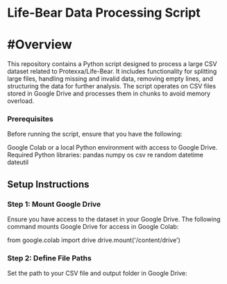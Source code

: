 # Life-Bear Data Processing Script

# #Overview

This repository contains a Python script designed to process a large CSV dataset related to Protexxa/Life-Bear. It includes functionality for splitting large files, handling missing and invalid data, removing empty lines, and structuring the data for further analysis. The script operates on CSV files stored in Google Drive and processes them in chunks to avoid memory overload.

### Prerequisites
Before running the script, ensure that you have the following:

Google Colab or a local Python environment with access to Google Drive.
Required Python libraries:
pandas
numpy
os
csv
re
random
datetime
dateutil

## Setup Instructions
### Step 1: Mount Google Drive
Ensure you have access to the dataset in your Google Drive. The following command mounts Google Drive for access in Google Colab:

from google.colab import drive
drive.mount('/content/drive')

### Step 2: Define File Paths
Set the path to your CSV file and output folder in Google Drive:

